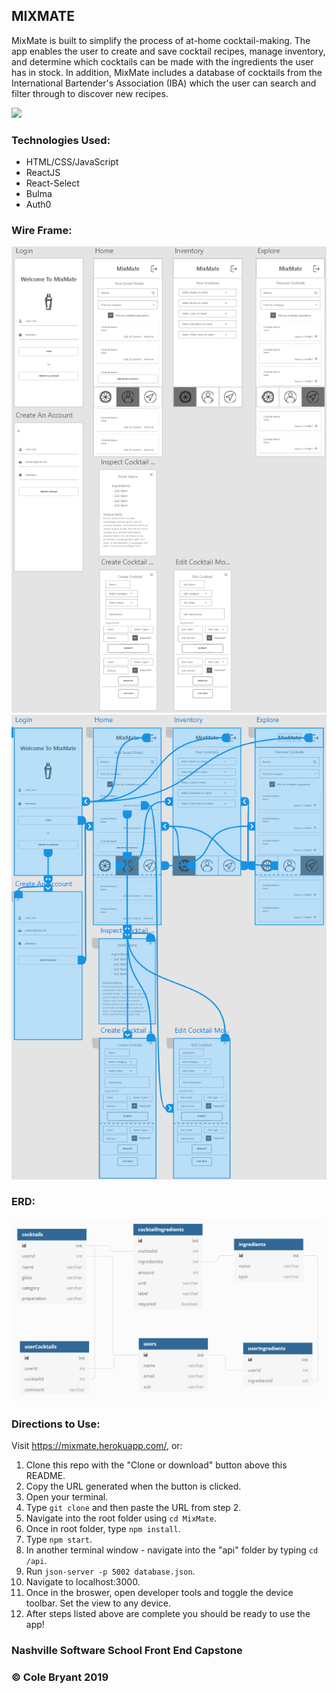 ## MIXMATE

MixMate is built to simplify the process of at-home cocktail-making. The app enables the user to create and save cocktail recipes, manage inventory, and determine which cocktails can be made with the ingredients the user has in stock. In addition, MixMate includes a database of cocktails from the International Bartender's Association (IBA) which the user can search and filter through to discover new recipes.

![](MixMateClip.gif)

### Technologies Used:

- HTML/CSS/JavaScript
- ReactJS
- React-Select
- Bulma
- Auth0

### Wire Frame:

![](wireFrame.PNG)
![](wireFrameArrows.PNG)

### ERD:

![](mixMateERD.PNG)

### Directions to Use:
Visit https://mixmate.herokuapp.com/, or:

1. Clone this repo with the "Clone or download" button above this README.
1. Copy the URL generated when the button is clicked.
1. Open your terminal.
1. Type `git clone` and then paste the URL from step 2.
1. Navigate into the root folder using `cd MixMate`.
1. Once in root folder, type `npm install`.
1. Type `npm start`.
1. In another terminal window - navigate into the "api" folder by typing `cd /api`.
1. Run `json-server -p 5002 database.json`.
1. Navigate to localhost:3000.
1. Once in the broswer, open developer tools and toggle the device toolbar. Set the view to any device.
1. After steps listed above are complete you should be ready to use the app!

### Nashville Software School Front End Capstone
### &copy; Cole Bryant 2019

